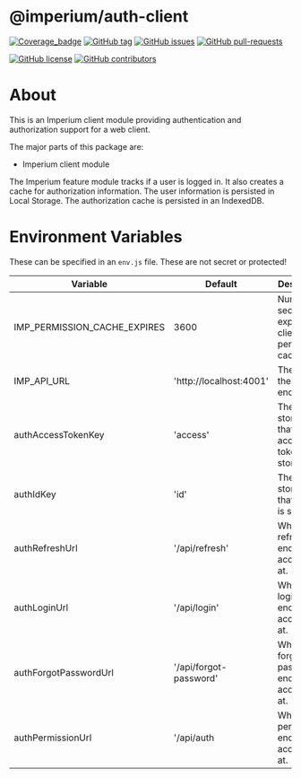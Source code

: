 # @imperium/auth-client

[![Coverage_badge](../../docs/assets/coverage/auth-client/coverage.svg)](assets/coverage/auth-client/index.html)
[![GitHub tag](https://img.shields.io/github/tag/darkadept/imperium.svg)](https://github.com/thr-consulting/imperium/tags/)
[![GitHub issues](https://img.shields.io/github/issues/darkadept/imperium.svg)](https://github.com/thr-consulting/imperium/issues/)
[![GitHub pull-requests](https://img.shields.io/github/issues-pr/darkadept/imperium.svg)](https://github.com/thr-consulting/imperium/pull/)

[![GitHub license](https://img.shields.io/github/license/darkadept/imperium.svg)](https://github.com/thr-consulting/imperium/blob/master/LICENSE)
[![GitHub contributors](https://img.shields.io/github/contributors/darkadept/imperium.svg)](https://github.com/thr-consulting/imperium/graphs/contributors/)

# About
This is an Imperium client module providing authentication and authorization support for a web client.

The major parts of this package are:
  * Imperium client module

The Imperium feature module tracks if a user is logged in. It also creates a cache for authorization information. The user
information is persisted in Local Storage. The authorization cache is persisted in an IndexedDB.

# Environment Variables
These can be specified in an `env.js` file. These are not secret or protected!

| Variable                     | Default                 | Description                                                    |
|------------------------------|-------------------------|----------------------------------------------------------------|
| IMP_PERMISSION_CACHE_EXPIRES | 3600                    | Number of seconds to expire the client side permissions cache. |
| IMP_API_URL                  | 'http://localhost:4001' | The URL of the api endpoint.                                   |
| authAccessTokenKey           | 'access'                | The local storage key that the access token is stored at.      |
| authIdKey                    | 'id'                    | The local storage key that the id is stored at.                |
| authRefreshUrl               | '/api/refresh'          | What the refresh endpoint is accessible at.                    |
| authLoginUrl                 | '/api/login'            | What the login endpoint is accessible at.                      |
| authForgotPasswordUrl        | '/api/forgot-password'  | What the forgot password endpoint is accessible at.            |
| authPermissionUrl            | '/api/auth              | What the permission endpoint is accessible at.                 |
